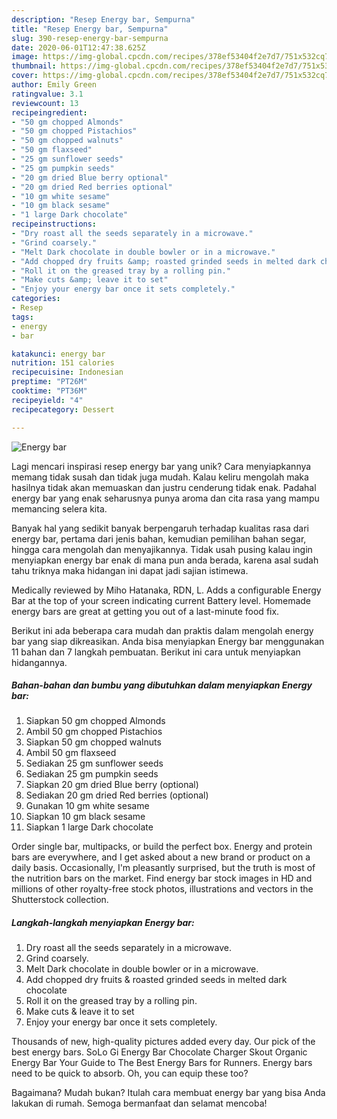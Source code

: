 ```yaml
---
description: "Resep Energy bar, Sempurna"
title: "Resep Energy bar, Sempurna"
slug: 390-resep-energy-bar-sempurna
date: 2020-06-01T12:47:38.625Z
image: https://img-global.cpcdn.com/recipes/378ef53404f2e7d7/751x532cq70/energy-bar-recipe-main-photo.jpg
thumbnail: https://img-global.cpcdn.com/recipes/378ef53404f2e7d7/751x532cq70/energy-bar-recipe-main-photo.jpg
cover: https://img-global.cpcdn.com/recipes/378ef53404f2e7d7/751x532cq70/energy-bar-recipe-main-photo.jpg
author: Emily Green
ratingvalue: 3.1
reviewcount: 13
recipeingredient:
- "50 gm chopped Almonds"
- "50 gm chopped Pistachios"
- "50 gm chopped walnuts"
- "50 gm flaxseed"
- "25 gm sunflower seeds"
- "25 gm pumpkin seeds"
- "20 gm dried Blue berry optional"
- "20 gm dried Red berries optional"
- "10 gm white sesame"
- "10 gm black sesame"
- "1 large Dark chocolate"
recipeinstructions:
- "Dry roast all the seeds separately in a microwave."
- "Grind coarsely."
- "Melt Dark chocolate in double bowler or in a microwave."
- "Add chopped dry fruits &amp; roasted grinded seeds in melted dark chocolate"
- "Roll it on the greased tray by a rolling pin."
- "Make cuts &amp; leave it to set"
- "Enjoy your energy bar once it sets completely."
categories:
- Resep
tags:
- energy
- bar

katakunci: energy bar 
nutrition: 151 calories
recipecuisine: Indonesian
preptime: "PT26M"
cooktime: "PT36M"
recipeyield: "4"
recipecategory: Dessert

---
```



![Energy bar](https://img-global.cpcdn.com/recipes/378ef53404f2e7d7/751x532cq70/energy-bar-recipe-main-photo.jpg)

Lagi mencari inspirasi resep energy bar yang unik? Cara menyiapkannya memang tidak susah dan tidak juga mudah. Kalau keliru mengolah maka hasilnya tidak akan memuaskan dan justru cenderung tidak enak. Padahal energy bar yang enak seharusnya punya aroma dan cita rasa yang mampu memancing selera kita.

Banyak hal yang sedikit banyak berpengaruh terhadap kualitas rasa dari energy bar, pertama dari jenis bahan, kemudian pemilihan bahan segar, hingga cara mengolah dan menyajikannya. Tidak usah pusing kalau ingin menyiapkan energy bar enak di mana pun anda berada, karena asal sudah tahu triknya maka hidangan ini dapat jadi sajian istimewa.

Medically reviewed by Miho Hatanaka, RDN, L. Adds a configurable Energy Bar at the top of your screen indicating current Battery level. Homemade energy bars are great at getting you out of a last-minute food fix.


Berikut ini ada beberapa cara mudah dan praktis dalam mengolah energy bar yang siap dikreasikan. Anda bisa menyiapkan Energy bar menggunakan 11 bahan dan 7 langkah pembuatan. Berikut ini cara untuk menyiapkan hidangannya.

<!--inarticleads1-->

##### Bahan-bahan dan bumbu yang dibutuhkan dalam menyiapkan Energy bar:

1. Siapkan 50 gm chopped Almonds
1. Ambil 50 gm chopped Pistachios
1. Siapkan 50 gm chopped walnuts
1. Ambil 50 gm flaxseed
1. Sediakan 25 gm sunflower seeds
1. Sediakan 25 gm pumpkin seeds
1. Siapkan 20 gm dried Blue berry (optional)
1. Sediakan 20 gm dried Red berries (optional)
1. Gunakan 10 gm white sesame
1. Siapkan 10 gm black sesame
1. Siapkan 1 large Dark chocolate


Order single bar, multipacks, or build the perfect box. Energy and protein bars are everywhere, and I get asked about a new brand or product on a daily basis. Occasionally, I&#39;m pleasantly surprised, but the truth is most of the nutrition bars on the market. Find energy bar stock images in HD and millions of other royalty-free stock photos, illustrations and vectors in the Shutterstock collection. 

<!--inarticleads2-->

##### Langkah-langkah menyiapkan Energy bar:

1. Dry roast all the seeds separately in a microwave.
1. Grind coarsely.
1. Melt Dark chocolate in double bowler or in a microwave.
1. Add chopped dry fruits &amp; roasted grinded seeds in melted dark chocolate
1. Roll it on the greased tray by a rolling pin.
1. Make cuts &amp; leave it to set
1. Enjoy your energy bar once it sets completely.


Thousands of new, high-quality pictures added every day. Our pick of the best energy bars. SoLo Gi Energy Bar Chocolate Charger Skout Organic Energy Bar Your Guide to The Best Energy Bars for Runners. Energy bars need to be quick to absorb. Oh, you can equip these too? 

Bagaimana? Mudah bukan? Itulah cara membuat energy bar yang bisa Anda lakukan di rumah. Semoga bermanfaat dan selamat mencoba!
